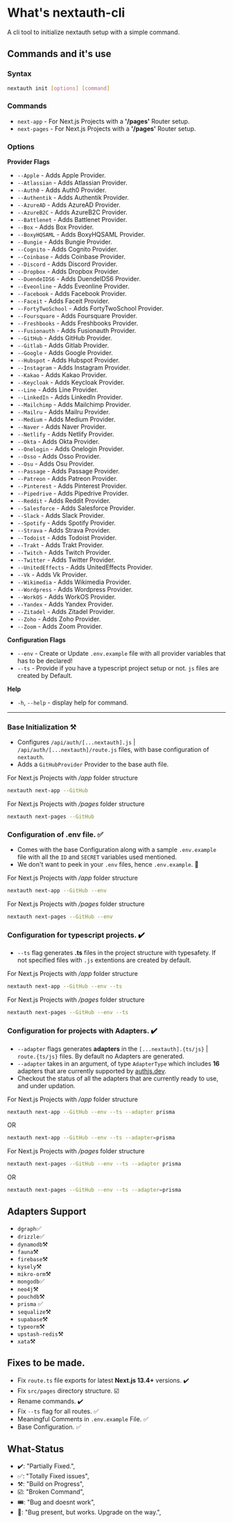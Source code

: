 # What's nextauth-cli

A cli tool to initialize nextauth setup with a simple command.

## Commands and it's use

### Syntax

```bash
nextauth init [options] [command]
```

### **Commands**

-   `next-app` - For Next.js Projects with a **'/pages'** Router setup.
-   `next-pages` - For Next.js Projects with a **'/pages'** Router setup.

### **Options**

**Provider Flags**

-   `--Apple` - Adds Apple Provider.
-   `--Atlassian` - Adds Atlassian Provider.
-   `--Auth0` - Adds Auth0 Provider.
-   `--Authentik` - Adds Authentik Provider.
-   `--AzureAD` - Adds AzureAD Provider.
-   `--AzureB2C` - Adds AzureB2C Provider.
-   `--Battlenet` - Adds Battlenet Provider.
-   `--Box` - Adds Box Provider.
-   `--BoxyHQSAML` - Adds BoxyHQSAML Provider.
-   `--Bungie` - Adds Bungie Provider.
-   `--Cognito` - Adds Cognito Provider.
-   `--Coinbase` - Adds Coinbase Provider.
-   `--Discord` - Adds Discord Provider.
-   `--Dropbox` - Adds Dropbox Provider.
-   `--DuendeIDS6` - Adds DuendeIDS6 Provider.
-   `--Eveonline` - Adds Eveonline Provider.
-   `--Facebook` - Adds Facebook Provider.
-   `--Faceit` - Adds Faceit Provider.
-   `--FortyTwoSchool` - Adds FortyTwoSchool Provider.
-   `--Foursquare` - Adds Foursquare Provider.
-   `--Freshbooks` - Adds Freshbooks Provider.
-   `--Fusionauth` - Adds Fusionauth Provider.
-   `--GitHub` - Adds GitHub Provider.
-   `--Gitlab` - Adds Gitlab Provider.
-   `--Google` - Adds Google Provider.
-   `--Hubspot` - Adds Hubspot Provider.
-   `--Instagram` - Adds Instagram Provider.
-   `--Kakao` - Adds Kakao Provider.
-   `--Keycloak` - Adds Keycloak Provider.
-   `--Line` - Adds Line Provider.
-   `--LinkedIn` - Adds LinkedIn Provider.
-   `--Mailchimp` - Adds Mailchimp Provider.
-   `--Mailru` - Adds Mailru Provider.
-   `--Medium` - Adds Medium Provider.
-   `--Naver` - Adds Naver Provider.
-   `--Netlify` - Adds Netlify Provider.
-   `--Okta` - Adds Okta Provider.
-   `--Onelogin` - Adds Onelogin Provider.
-   `--Osso` - Adds Osso Provider.
-   `--Osu` - Adds Osu Provider.
-   `--Passage` - Adds Passage Provider.
-   `--Patreon` - Adds Patreon Provider.
-   `--Pinterest` - Adds Pinterest Provider.
-   `--Pipedrive` - Adds Pipedrive Provider.
-   `--Reddit` - Adds Reddit Provider.
-   `--Salesforce` - Adds Salesforce Provider.
-   `--Slack` - Adds Slack Provider.
-   `--Spotify` - Adds Spotify Provider.
-   `--Strava` - Adds Strava Provider.
-   `--Todoist` - Adds Todoist Provider.
-   `--Trakt` - Adds Trakt Provider.
-   `--Twitch` - Adds Twitch Provider.
-   `--Twitter` - Adds Twitter Provider.
-   `--UnitedEffects` - Adds UnitedEffects Provider.
-   `--Vk` - Adds Vk Provider.
-   `--Wikimedia` - Adds Wikimedia Provider.
-   `--Wordpress` - Adds Wordpress Provider.
-   `--WorkOS` - Adds WorkOS Provider.
-   `--Yandex` - Adds Yandex Provider.
-   `--Zitadel` - Adds Zitadel Provider.
-   `--Zoho` - Adds Zoho Provider.
-   `--Zoom` - Adds Zoom Provider.

**Configuration Flags**

-   `--env` - Create or Update `.env.example` file with all provider variables that has to be declared!
-   `--ts` - Provide if you have a typescript project setup or not. `js` files are created by Default.

**Help**

-   `-h`, `--help` - display help for command.

---

### Base Initialization ⚒️

-   Configures `/api/auth/[...nextauth].js` | `/api/auth/[...nextauth]/route.js` files, with base configuration of `nextauth`.
-   Adds a `GitHubProvider` Provider to the base auth file.

For Next.js Projects with _/app_ folder structure

```bash
nextauth next-app --GitHub
```

For Next.js Projects with _/pages_ folder structure

```bash
nextauth next-pages --GitHub
```

### Configuration of .env file. ✅

-   Comes with the base Configuration along with a sample `.env.example` file with all the `ID` and `SECRET` variables used mentioned.
-   We don't want to peek in your `.env` files, hence `.env.example`. 🫣

For Next.js Projects with _/app_ folder structure

```bash
nextauth next-app --GitHub --env
```

For Next.js Projects with _/pages_ folder structure

```bash
nextauth next-pages --GitHub --env
```

### Configuration for typescript projects. ✔️

-   `--ts` flag generates **.ts** files in the project structure with typesafety. If not specified files with `.js` extentions are created by default.

For Next.js Projects with _/app_ folder structure

```bash
nextauth next-app --GitHub --env --ts
```

For Next.js Projects with _/pages_ folder structure

```bash
nextauth next-pages --GitHub --env --ts
```

### Configuration for projects with Adapters. ✔️

-   `--adapter` flags generates **adapters** in the `[...nextauth].{ts/js}` | `route.{ts/js}` files. By default no Adapters are generated.
-   `--adapter` takes in an argument, of type `AdapterType` which includes **16** adapters that are currently supported by [authjs.dev](https://authjs.dev/reference/adapters).
-   Checkout the status of all the adapters that are currently ready to use, and under updation.

For Next.js Projects with _/app_ folder structure

```bash
nextauth next-app --GitHub --env --ts --adapter prisma
```

OR

```bash
nextauth next-app --GitHub --env --ts --adapter=prisma
```

For Next.js Projects with _/pages_ folder structure

```bash
nextauth next-pages --GitHub --env --ts --adapter prisma
```

OR

```bash
nextauth next-pages --GitHub --env --ts --adapter=prisma
```

## Adapters Support

-   `dgraph`✅
-   `drizzle`✅
-   `dynamodb`⚒️
-   `fauna`⚒️
-   `firebase`⚒️
-   `kysely`⚒️
-   `mikro-orm`⚒️
-   `mongodb`✅
-   `neo4j`⚒️
-   `pouchdb`⚒️
-   `prisma` ✅
-   `sequalize`⚒️
-   `supabase`⚒️
-   `typeorm`⚒️
-   `upstash-redis`⚒️
-   `xata`⚒️

## Fixes to be made.

-   Fix `route.ts` file exports for latest **Next.js 13.4+** versions. ✔️
-   Fix `src/pages` directory structure. ☑️
-   Rename commands. ✔️
-   Fix `--ts` flag for all routes. ✅
-   Meaningful Comments in `.env.example` File. ✅
-   Base Configuration. ✅

## What-Status

-   ✔️: "Partially Fixed.",
-   ✅: "Totally Fixed issues",
-   ⚒️: "Build on Progress",
-   ☑️: "Broken Command",
-   🎟️: "Bug and doesnt work",
-   🎫: "Bug present, but works. Upgrade on the way.",
